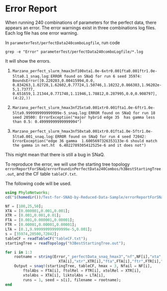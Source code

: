 # Error Report

When running 240 combinations of parameters for the perfect data, there appears an error.
The error warnings exist in three combinations log files. Each log file has one
error warning. 

In `parameterTest/perfectData240comboLogfile`, run code

```shell
grep -e "Error" parameterTest/perfectData240comboLogfile/*.log
```

It will show the errors.
1. `Marzano_perfect_slurm_hmax3nf100xta1.0e-6xtr0.001fta0.001ftr1.0e-5lta0.1_snaq.log`:
`ERROR found on SNaQ for run 6 seed 35974: BoundsError([0.220203,0.00415994,0.0,
0.834263,1.02728,1.62602,0.77724,1.50746,1.10232,0.866303,1.96202e-5,1.73777,
0.651659,1.21344,0.771748,1.11946,1.78812,0.287995,0.0,0.908797],(4:22,))`

2. `Marzano_perfect_slurm_hmax3nf25xta0.001xtr0.001fta1.0e-6ftr1.0e-5lta9.999999999999999e-5_snaq.log`:
`ERROR found on SNaQ for run 18 seed 20500: ErrorException("major hybrid edge 35 
has gamma less than 0.5: 0.49999999999999994")`

3. `Marzano_perfect_slurm_hmax3nf50xta0.001xtr0.01fta1.0e-5ftr1.0e-5lta0.001_snaq.log`:
`ERROR found on SNaQ for run 4 seed 72042: ErrorException("edge 36 gamma 
1.6005697326353133e-6 should match the gamma in net.ht 
6.4022789305412525e-6 and it does not")`

This might mean that there is still a bug in SNaQ.

To reproduce the error, we will use the starting tree topology `errorReportForSNaQ/errorFoundinPerfectData240Combos/h3BestStartingTree.out`, and the CF table `tableCF.txt`.

The following code will be used.

```julia
using PhyloNetworks;
cd("$(homedir())/Test-for-SNAQ-by-Reduced-Data-Sample/errorReportForSNaQ/errorFoundinPerfectData240Combos/");

Nf = [100,25,50];
XTA = [0.000001,0.001,0.001];
XTR = [0.001,0.001,0.01];
FTA = [0.001,0.000001,0.00001];
FTR = [0.00001,0.00001,0.00001];
LTA = [0.1,9.999999999999999e-5,0.001];
s = [35974,20500,72042];
tableCF = readTableCF("tableCF.txt");
startingTree = readTopology("h3BestStartingTree.out");

for i in 1:3 
    rootname = string(Error,"_perfectData_snaq_hmax3","nf",NF[i],"xta",
                        XTA[i],"xtr",XTR[i],"fta",FTA[i],"ftr",FTR[i],"lta",LTA[i]);
    Output = snaq!(startingTree, tableCF, hmax = 3, Nfail = NF[i],
        ftolAbs = FTA[i], ftolRel = FTR[i], xtolRel = XTR[i],
        xtolAbs = XTA[i], liktolAbs = LTA[i],
        runs = 1, seed = s[i], filename = rootname);
end
```